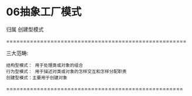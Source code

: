 # 06抽象工厂模式 #

归属 创建型模式

=====================================================

三大范畴:

	结构型模式： 用于处理类或对象的组合
	行为型模式： 用于描述对类或对象的怎样交互和怎样分配职责
	创建型模式：主要用于创建对象

====================================================